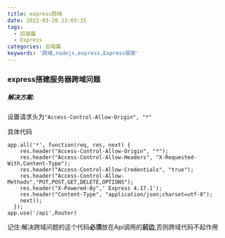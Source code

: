 ```yaml
---
title: express跨域
date: 2022-03-28 23:03:15
tags:
  - 后端篇
  - Express
categories: 后端篇
keywords: '跨域,nodejs,express,Express框架'
---
```



### express搭建服务器跨域问题



##### 解决方案:

设置请求头为`"Access-Control-Allow-Origin", "*"`



具体代码

~~~
app.all('*', function(req, res, next) {
    res.header("Access-Control-Allow-Origin", "*");
    res.header("Access-Control-Allow-Headers", "X-Requested-With,Content-Type");
    res.header("Access-Control-Allow-Credentials", "true");
    res.header("Access-Control-Allow-Methods","PUT,POST,GET,DELETE,OPTIONS");
    res.header("X-Powered-By",' Express 4.17.1');
    res.header("Content-Type", "application/json;charset=utf-8");
    next();
  });
app.use('/api',Router)
~~~

记住:解决跨域问题的这个代码**必须**放在Api调用的**前边**,否则跨域代码不起作用